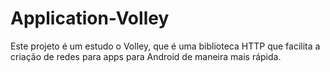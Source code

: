 # Application-Volley
Este projeto é um estudo o Volley, que é uma biblioteca HTTP que facilita a criação de redes para apps para Android de maneira mais rápida. 
